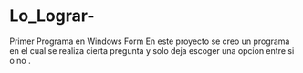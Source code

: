 # Lo_Lograr-
Primer Programa en Windows Form
En este proyecto se creo un programa en el cual se realiza cierta pregunta y solo deja escoger una opcion  entre si o no .
